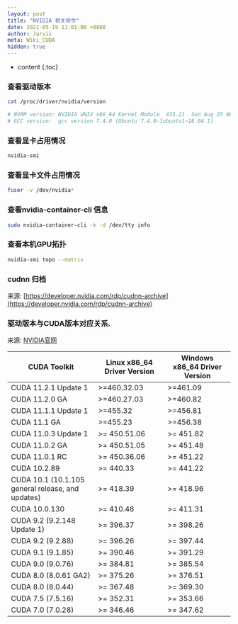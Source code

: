 ```yaml
---
layout: post
title: "NVIDIA 相关命令"
date: 2021-05-19 11:01:00 +0800
author: Jarvis
meta: Wiki_CUDA
hidden: true
---
```


* content
{:toc}

### 查看驱动版本

```bash
cat /proc/driver/nvidia/version

# NVRM version: NVIDIA UNIX x86_64 Kernel Module  435.21  Sun Aug 25 08:17:57 CDT 2019
# GCC version:  gcc version 7.4.0 (Ubuntu 7.4.0-1ubuntu1~18.04.1)
```

### 查看显卡占用情况

```bash
nvidia-smi
```

### 查看显卡文件占用情况

```bash
fuser -v /dev/nvidia*
```

### 查看nvidia-container-cli 信息

```bash
sudo nvidia-container-cli -k -d /dev/tty info
```

### 查看本机GPU拓扑

```bash
nvidia-smi topo --matrix
```

### cudnn 归档 

来源: [https://developer.nvidia.com/rdp/cudnn-archive](https://developer.nvidia.com/rdp/cudnn-archive)

### 驱动版本与CUDA版本对应关系. 

来源: [NVIDIA官网](https://docs.nvidia.com/cuda/cuda-toolkit-release-notes/index.html#cuda-major-component-versions)

| CUDA Toolkit                                      | Linux x86_64 Driver Version | Windows x86_64 Driver Version |
| ------------------------------------------------- | --------------------------- | ----------------------------- |
| CUDA 11.2.1 Update 1                              | >=460.32.03                 | >=461.09                      |
| CUDA 11.2.0 GA                                    | >=460.27.03                 | >=460.82                      |
| CUDA 11.1.1 Update 1                              | >=455.32                    | >=456.81                      |
| CUDA 11.1 GA                                      | >=455.23                    | >=456.38                      |
| CUDA 11.0.3 Update 1                              | >= 450.51.06                | >= 451.82                     |
| CUDA 11.0.2 GA                                    | >= 450.51.05                | >= 451.48                     |
| CUDA 11.0.1 RC                                    | >= 450.36.06                | >= 451.22                     |
| CUDA 10.2.89                                      | >= 440.33                   | >= 441.22                     |
| CUDA 10.1 (10.1.105 general release, and updates) | >= 418.39                   | >= 418.96                     |
| CUDA 10.0.130                                     | >= 410.48                   | >= 411.31                     |
| CUDA 9.2 (9.2.148 Update 1)                       | >= 396.37                   | >= 398.26                     |
| CUDA 9.2 (9.2.88)                                 | >= 396.26                   | >= 397.44                     |
| CUDA 9.1 (9.1.85)                                 | >= 390.46                   | >= 391.29                     |
| CUDA 9.0 (9.0.76)                                 | >= 384.81                   | >= 385.54                     |
| CUDA 8.0 (8.0.61 GA2)                             | >= 375.26                   | >= 376.51                     |
| CUDA 8.0 (8.0.44)                                 | >= 367.48                   | >= 369.30                     |
| CUDA 7.5 (7.5.16)                                 | >= 352.31                   | >= 353.66                     |
| CUDA 7.0 (7.0.28)                                 | >= 346.46                   | >= 347.62                     |

